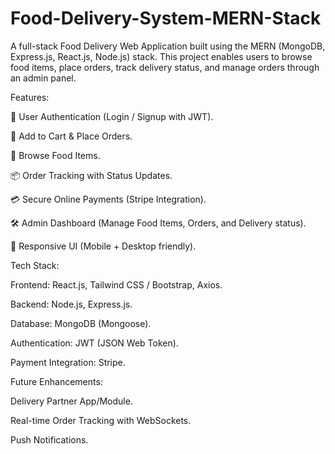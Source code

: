 # Food-Delivery-System-MERN-Stack

A full-stack Food Delivery Web Application built using the MERN (MongoDB, Express.js, React.js, Node.js) stack.
This project enables users to browse food items, place orders, track delivery status, and manage orders through an admin panel.


Features:

👤 User Authentication (Login / Signup with JWT).

🛒 Add to Cart & Place Orders.

🍔 Browse Food Items.

📦 Order Tracking with Status Updates.

💳 Secure Online Payments (Stripe Integration).

🛠️ Admin Dashboard (Manage Food Items, Orders, and Delivery status).

📱 Responsive UI (Mobile + Desktop friendly).


Tech Stack:

Frontend: React.js, Tailwind CSS / Bootstrap, Axios.

Backend: Node.js, Express.js.

Database: MongoDB (Mongoose).

Authentication: JWT (JSON Web Token).

Payment Integration: Stripe.

Future Enhancements:

Delivery Partner App/Module.

Real-time Order Tracking with WebSockets.

Push Notifications.

